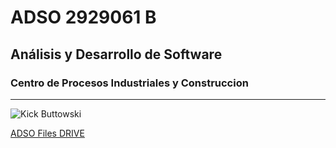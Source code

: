 # ADSO 2929061 B
## Análisis y Desarrollo de Software
### Centro de Procesos Industriales y Construccion


---


![Kick Buttowski](https://tinyurl.com/mtp3bmwx)

[ADSO Files DRIVE](http://tinyurl.com/wnkk334u)
